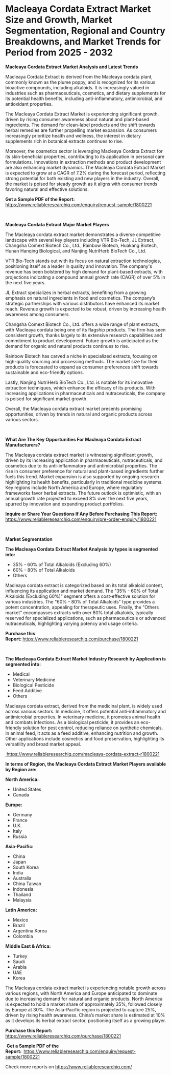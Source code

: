 <p><h1>Macleaya Cordata Extract Market Size and Growth, Market Segmentation, Regional and Country Breakdowns, and Market Trends for Period from 2025 -  2032</h1></p><p><strong>Macleaya Cordata Extract Market Analysis and Latest Trends</strong></p>
<p><p>Macleaya Cordata Extract is derived from the Macleaya cordata plant, commonly known as the plume poppy, and is recognized for its various bioactive compounds, including alkaloids. It is increasingly valued in industries such as pharmaceuticals, cosmetics, and dietary supplements for its potential health benefits, including anti-inflammatory, antimicrobial, and antioxidant properties.</p><p>The Macleaya Cordata Extract Market is experiencing significant growth, driven by rising consumer awareness about natural and plant-based ingredients. The demand for clean-label products and the shift towards herbal remedies are further propelling market expansion. As consumers increasingly prioritize health and wellness, the interest in dietary supplements rich in botanical extracts continues to rise.</p><p>Moreover, the cosmetics sector is leveraging Macleaya Cordata Extract for its skin-beneficial properties, contributing to its application in personal care formulations. Innovations in extraction methods and product development are also enhancing market dynamics. The Macleaya Cordata Extract Market is expected to grow at a CAGR of 7.2% during the forecast period, reflecting strong potential for both existing and new players in the industry. Overall, the market is poised for steady growth as it aligns with consumer trends favoring natural and effective solutions.</p></p>
<p><strong>Get a Sample PDF of the Report:&nbsp;</strong> <a href="https://www.reliableresearchiq.com/enquiry/request-sample/1800221?utm_campaign=2121&utm_medium=2&utm_source=Github&utm_content=ia&utm_term=30012025&utm_id=macleaya-cordata-extract">https://www.reliableresearchiq.com/enquiry/request-sample/1800221</a></p>
<p>&nbsp;</p>
<p><strong>Macleaya Cordata Extract Major Market Players</strong></p>
<p><p>The Macleaya cordata extract market demonstrates a diverse competitive landscape with several key players including VTR Bio-Tech, JL Extract, Changsha Comext Biotech Co., Ltd., Rainbow Biotech, Huakang Biotech, Hunan Hanqing Biological, and Nanjing NutriHerb BioTech Co., Ltd. </p><p>VTR Bio-Tech stands out with its focus on natural extraction technologies, positioning itself as a leader in quality and innovation. The company's revenue has been bolstered by high demand for plant-based extracts, with projections indicating a compound annual growth rate (CAGR) of over 5% in the next five years.</p><p>JL Extract specializes in herbal extracts, benefiting from a growing emphasis on natural ingredients in food and cosmetics. The company’s strategic partnerships with various distributors have enhanced its market reach. Revenue growth is expected to be robust, driven by increasing health awareness among consumers.</p><p>Changsha Comext Biotech Co., Ltd. offers a wide range of plant extracts, with Macleaya cordata being one of its flagship products. The firm has seen consistent growth, thanks largely to its extensive research capabilities and commitment to product development. Future growth is anticipated as the demand for organic and natural products continues to rise.</p><p>Rainbow Biotech has carved a niche in specialized extracts, focusing on high-quality sourcing and processing methods. The market size for their products is forecasted to expand as consumer preferences shift towards sustainable and eco-friendly options.</p><p>Lastly, Nanjing NutriHerb BioTech Co., Ltd. is notable for its innovative extraction techniques, which enhance the efficacy of its products. With increasing applications in pharmaceuticals and nutraceuticals, the company is poised for significant market growth.</p><p>Overall, the Macleaya cordata extract market presents promising opportunities, driven by trends in natural and organic products across various sectors.</p></p>
<p>&nbsp;</p>
<p><strong>What Are The Key Opportunities For Macleaya Cordata Extract Manufacturers?</strong></p>
<p><p>The Macleaya cordata extract market is witnessing significant growth, driven by its increasing application in pharmaceuticals, nutraceuticals, and cosmetics due to its anti-inflammatory and antimicrobial properties. The rise in consumer preference for natural and plant-based ingredients further fuels this trend. Market expansion is also supported by ongoing research highlighting its health benefits, particularly in traditional medicine systems. Key regions include North America and Europe, where regulatory frameworks favor herbal extracts. The future outlook is optimistic, with an annual growth rate projected to exceed 8% over the next five years, spurred by innovation and expanding product portfolios.</p></p>
<p><strong>Inquire or Share Your Questions If Any Before Purchasing This Report:</strong> <a href="https://www.reliableresearchiq.com/enquiry/pre-order-enquiry/1800221?utm_campaign=2121&utm_medium=2&utm_source=Github&utm_content=ia&utm_term=30012025&utm_id=macleaya-cordata-extract">https://www.reliableresearchiq.com/enquiry/pre-order-enquiry/1800221</a></p>
<p>&nbsp;</p>
<p><strong>Market Segmentation</strong></p>
<p><strong>The Macleaya Cordata Extract Market Analysis by types is segmented into:</strong></p>
<p><ul><li>35% - 60% of Total Alkaloids (Excluding 60%)</li><li>60% - 80% of Total Alkaloids</li><li>Others</li></ul></p>
<p><p>Macleaya cordata extract is categorized based on its total alkaloid content, influencing its application and market demand. The "35% - 60% of Total Alkaloids (Excluding 60%)" segment offers a cost-effective solution for various industries. The "60% - 80% of Total Alkaloids" type provides a potent concentration, appealing for therapeutic uses. Finally, the "Others market" encompasses extracts with over 80% total alkaloids, typically reserved for specialized applications, such as pharmaceuticals or advanced nutraceuticals, highlighting varying potency and usage criteria.</p></p>
<p><strong>Purchase this Report:&nbsp;</strong><a href="https://www.reliableresearchiq.com/purchase/1800221?utm_campaign=2121&utm_medium=2&utm_source=Github&utm_content=ia&utm_term=30012025&utm_id=macleaya-cordata-extract">https://www.reliableresearchiq.com/purchase/1800221</a></p>
<p>&nbsp;</p>
<p><strong>The Macleaya Cordata Extract Market Industry Research by Application is segmented into:</strong></p>
<p><ul><li>Medical</li><li>Veterinary Medicine</li><li>Biological Pesticide</li><li>Feed Additive</li><li>Others</li></ul></p>
<p><p>Macleaya cordata extract, derived from the medicinal plant, is widely used across various sectors. In medicine, it offers potential anti-inflammatory and antimicrobial properties. In veterinary medicine, it promotes animal health and combats infections. As a biological pesticide, it provides an eco-friendly solution for pest control, reducing reliance on synthetic chemicals. In animal feed, it acts as a feed additive, enhancing nutrition and growth. Other applications include cosmetics and food preservation, highlighting its versatility and broad market appeal.</p></p>
<p><a href="https://www.reliableresearchiq.com/macleaya-cordata-extract-r1800221?utm_campaign=2121&utm_medium=2&utm_source=Github&utm_content=ia&utm_term=30012025&utm_id=macleaya-cordata-extract">&nbsp;https://www.reliableresearchiq.com/macleaya-cordata-extract-r1800221</a></p>
<p><strong>In terms of Region, the Macleaya Cordata Extract Market Players available by Region are:</strong></p>
<p>
    <p> <strong> North America: </strong>
        <ul>
            <li>United States</li>
            <li>Canada</li>
        </ul>
        </p> 
    <p> <strong> Europe: </strong>
        <ul>
            <li>Germany</li>
            <li>France</li>
            <li>U.K.</li>
            <li>Italy</li>
            <li>Russia</li>
        </ul>
        </p> 
    <p> <strong> Asia-Pacific: </strong>
        <ul>
            <li>China</li>
            <li>Japan</li>
            <li>South Korea</li>
            <li>India</li>
            <li>Australia</li>
            <li>China Taiwan</li>
            <li>Indonesia</li>
            <li>Thailand</li>
            <li>Malaysia</li>
        </ul>
        </p> 
    <p> <strong> Latin America: </strong>
        <ul>
            <li>Mexico</li>
            <li>Brazil</li>
            <li>Argentina Korea</li>
            <li>Colombia</li>
        </ul>
        </p> 
    <p> <strong> Middle East & Africa: </strong>
        <ul>
            <li>Turkey</li>
            <li>Saudi</li>
            <li>Arabia</li>
            <li>UAE</li>
            <li>Korea</li>
        </ul>
    </p>
    </p>
<p><p>The Macleaya cordata extract market is experiencing notable growth across various regions, with North America and Europe anticipated to dominate due to increasing demand for natural and organic products. North America is expected to hold a market share of approximately 35%, followed closely by Europe at 30%. The Asia-Pacific region is projected to capture 25%, driven by rising health awareness. China’s market share is estimated at 10% as it develops its herbal extract sector, positioning itself as a growing player.</p></p>
<p><strong>Purchase this Report: </strong><a href="https://www.reliableresearchiq.com/purchase/1800221?utm_campaign=2121&utm_medium=2&utm_source=Github&utm_content=ia&utm_term=30012025&utm_id=macleaya-cordata-extract">https://www.reliableresearchiq.com/purchase/1800221</a></p>
<p>&nbsp;<strong>Get a Sample PDF of the Report:&nbsp;&nbsp;</strong><a href="https://www.reliableresearchiq.com/enquiry/request-sample/1800221?utm_campaign=2121&utm_medium=2&utm_source=Github&utm_content=ia&utm_term=30012025&utm_id=macleaya-cordata-extract">https://www.reliableresearchiq.com/enquiry/request-sample/1800221</a></p>
<p><strong></strong></p>
<p>Check more reports on <a href="https://www.reliableresearchiq.com/?utm_campaign=2121&utm_medium=2&utm_source=Github&utm_content=ia&utm_term=30012025&utm_id=macleaya-cordata-extract">https://www.reliableresearchiq.com/</a></p>